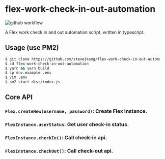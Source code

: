# flex-work-check-in-out-automation

![github workflow](https://github.com/stevejkang/flex-work-check-in-out-automation/actions/workflows/healthCheck.yml/badge.svg)

A Flex work check in and out automation script, written in typescript.

## Usage (use PM2)
```bash
$ git clone https://github.com/stevejkang/flex-work-check-in-out-automation.git
$ cd flex-work-check-in-out-automation
$ yarn && yarn build
$ cp env.example .env
$ vim .env
$ pm2 start dist/index.js
```

## Core API
### `Flex.createNew(username, password)`: Create Flex instance.

### `FlexInstance.userStatus`: Get user check-in status.

### `FlexInstance.checkIn()`: Call check-in api.

### `FlexInstance.checkOut()`: Call check-out api.
